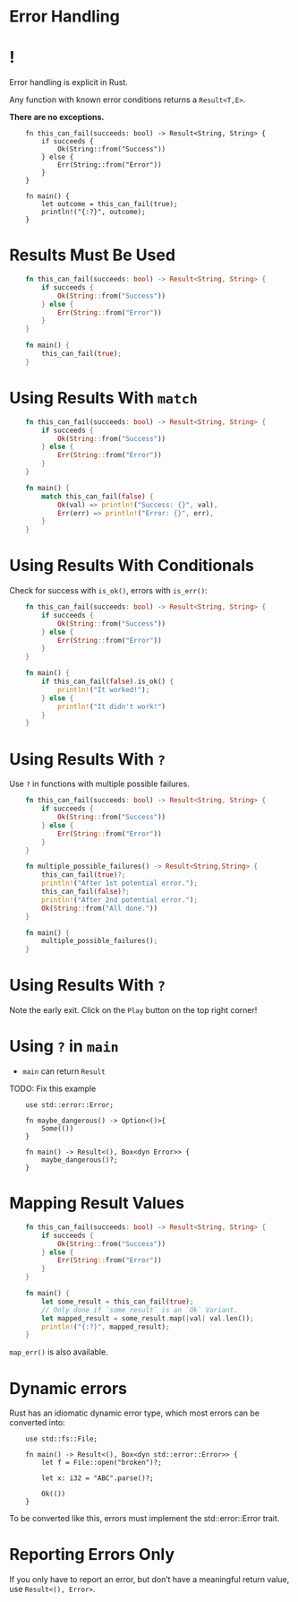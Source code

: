 # Error Handling

!
=

Error handling is explicit in Rust.

Any function with known error conditions returns a `Result<T,E>`.

**There are no exceptions.**

```rust,
    fn this_can_fail(succeeds: bool) -> Result<String, String> {
        if succeeds {
            Ok(String::from("Success"))
        } else {
            Err(String::from("Error"))
        }
    }

    fn main() {
        let outcome = this_can_fail(true);
        println!("{:?}", outcome);
    }
```
Results Must Be Used
====================
```rust
    fn this_can_fail(succeeds: bool) -> Result<String, String> {
        if succeeds {
            Ok(String::from("Success"))
        } else {
            Err(String::from("Error"))
        }
    }

    fn main() {
        this_can_fail(true);
    }
```

Using Results With `match`
==========================
```rust
    fn this_can_fail(succeeds: bool) -> Result<String, String> {
        if succeeds {
            Ok(String::from("Success"))
        } else {
            Err(String::from("Error"))
        }
    }

    fn main() {
        match this_can_fail(false) {
            Ok(val) => println!("Success: {}", val),
            Err(err) => println!("Error: {}", err),
        }
    }
```
Using Results With Conditionals
===============================

Check for success with `is_ok()`, errors with `is_err()`:

```rust
    fn this_can_fail(succeeds: bool) -> Result<String, String> {
        if succeeds {
            Ok(String::from("Success"))
        } else {
            Err(String::from("Error"))
        }
    }

    fn main() {
        if this_can_fail(false).is_ok() {
            println!("It worked!");
        } else {
            println!("It didn't work!")
        }
    }
```
Using Results With `?`
======================

Use `?` in functions with multiple possible failures.

```rust
    fn this_can_fail(succeeds: bool) -> Result<String, String> {
        if succeeds {
            Ok(String::from("Success"))
        } else {
            Err(String::from("Error"))
        }
    }

    fn multiple_possible_failures() -> Result<String,String> {
        this_can_fail(true)?;
        println!("After 1st potential error.");
        this_can_fail(false)?;
        println!("After 2nd potential error.");
        Ok(String::from("All done."))
    }

    fn main() {
        multiple_possible_failures();
    }
```
Using Results With `?`
======================

Note the early exit. Click on the `Play` button on the top right corner!

Using `?` in `main`
===================

-   `main` can return `Result`

TODO: Fix this example

```rust,ignore,does_not_compile
    use std::error::Error;

    fn maybe_dangerous() -> Option<()>{
        Some(())
    }

    fn main() -> Result<(), Box<dyn Error>> {
        maybe_dangerous()?;
    }
```
Mapping Result Values
=====================

```rust
    fn this_can_fail(succeeds: bool) -> Result<String, String> {
        if succeeds {
            Ok(String::from("Success"))
        } else {
            Err(String::from("Error"))
        }
    }

    fn main() {
        let some_result = this_can_fail(true);
        // Only done if `some_result` is an `Ok` Variant.
        let mapped_result = some_result.map(|val| val.len());
        println!("{:?}", mapped_result);
    }
```
`map_err()` is also available.

Dynamic errors
==============

Rust has an idiomatic dynamic error type, which most errors can be
converted into:

```rust,does_not_compile,ignore
    use std::fs::File;

    fn main() -> Result<(), Box<dyn std::error::Error>> {
        let f = File::open("broken")?;

        let x: i32 = "ABC".parse()?;

        Ok(())
    }
```
To be converted like this, errors must implement the std::error::Error
trait.

Reporting Errors Only
=====================

If you only have to report an error, but don’t have a meaningful return
value, use `Result<(), Error>`.
